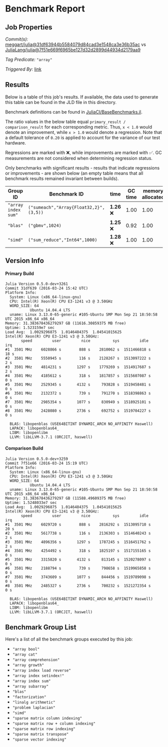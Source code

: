 # Benchmark Report

## Job Properties

*Commit(s):* [meggart/julia@31df63944b5584079d84cad3e1548ca3e36b35ac](https://github.com/meggart/julia/commit/31df63944b5584079d84cad3e1548ca3e36b35ac) vs [JuliaLang/julia@7f51e669f6965be127d32d2899d44934d2179aa9](https://github.com/JuliaLang/julia/commit/7f51e669f6965be127d32d2899d44934d2179aa9)

*Tag Predicate:* `"array"`

*Triggered By:* [link](https://github.com/JuliaLang/julia/pull/15497#issuecomment-200959562)

## Results

Below is a table of this job's results. If available, the data used to generate this
table can be found in the JLD file in this directory.

Benchmark definitions can be found in [JuliaCI/BaseBenchmarks.jl](https://github.com/JuliaCI/BaseBenchmarks.jl).

The ratio values in the below table equal `primary_result / comparison_result` for each corresponding
metric. Thus, `x < 1.0` would denote an improvement, while `x > 1.0` would denote a regression.
Note that a default tolerance of `0.20` is applied to account for the variance of our test
hardware.

Regressions are marked with :x:, while improvements are marked with :white_check_mark:. GC
measurements are not considered when determining regression status.

Only benchmarks with significant results - results that indicate regressions or improvements - are
shown below (an empty table means that all benchmark results remained invariant between builds).

| Group ID | Benchmark ID | time | GC time | memory allocated | number of allocations |
|----------|--------------|------|---------|------------------|-----------------------|
| `"array index sum"` | `("sumeach","Array{Float32,2}",(3,5))` | **1.26** :x: | 1.00 | 1.00 | 1.00 |
| `"blas"` | `("gbmv",1024)` | **1.25** :x: | 0.92 | 1.00 | 1.00 |
| `"simd"` | `("sum_reduce","Int64",1000)` | **1.28** :x: | 1.00 | 1.00 | 1.00 |

## Version Info

#### Primary Build

```
Julia Version 0.5.0-dev+3261
Commit 31df639 (2016-03-24 15:42 UTC)
Platform Info:
  System: Linux (x86_64-linux-gnu)
  CPU: Intel(R) Xeon(R) CPU E3-1241 v3 @ 3.50GHz
  WORD_SIZE: 64
           Ubuntu 14.04.4 LTS
  uname: Linux 3.13.0-65-generic #105-Ubuntu SMP Mon Sep 21 18:50:58 UTC 2015 x86_64 x86_64
Memory: 31.383678436279297 GB (11616.30859375 MB free)
Uptime: 1.523159e7 sec
Load Avg:  1.0029296875  1.0146484375  1.04541015625
Intel(R) Xeon(R) CPU E3-1241 v3 @ 3.50GHz: 
       speed         user         nice          sys         idle          irq
#1  3501 MHz    6028866 s        888 s    2810062 s  1511466818 s         18 s
#2  3501 MHz    5550945 s        116 s    2128267 s  1513097222 s          2 s
#3  3501 MHz    4814231 s       1297 s    1779269 s  1514917687 s          2 s
#4  3501 MHz    4185612 s        318 s    1817857 s  1515607087 s          0 s
#5  3501 MHz    2529345 s       4132 s     793828 s  1519458481 s          0 s
#6  3501 MHz    2132372 s        739 s     791270 s  1518398863 s          0 s
#7  3501 MHz    2985354 s       1077 s     830949 s  1518925101 s          0 s
#8  3501 MHz    2428080 s       2736 s     692752 s  1519704227 s          0 s

  BLAS: libopenblas (USE64BITINT DYNAMIC_ARCH NO_AFFINITY Haswell)
  LAPACK: libopenblas64_
  LIBM: libopenlibm
  LLVM: libLLVM-3.7.1 (ORCJIT, haswell)

```

#### Comparison Build

```
Julia Version 0.5.0-dev+3259
Commit 7f51e66 (2016-03-24 15:19 UTC)
Platform Info:
  System: Linux (x86_64-linux-gnu)
  CPU: Intel(R) Xeon(R) CPU E3-1241 v3 @ 3.50GHz
  WORD_SIZE: 64
           Ubuntu 14.04.4 LTS
  uname: Linux 3.13.0-65-generic #105-Ubuntu SMP Mon Sep 21 18:50:58 UTC 2015 x86_64 x86_64
Memory: 31.383678436279297 GB (11588.49609375 MB free)
Uptime: 1.5248033e7 sec
Load Avg:  1.0029296875  1.0146484375  1.04541015625
Intel(R) Xeon(R) CPU E3-1241 v3 @ 3.50GHz: 
       speed         user         nice          sys         idle          irq
#1  3501 MHz    6029720 s        888 s    2816292 s  1513095710 s         20 s
#2  3501 MHz    5617738 s        116 s    2136303 s  1514640243 s          2 s
#3  3501 MHz    4896356 s       1297 s    1787245 s  1516451762 s          2 s
#4  3501 MHz    4254492 s        318 s    1825197 s  1517155165 s          0 s
#5  3501 MHz    3315820 s       4132 s     813145 s  1520278097 s          0 s
#6  3501 MHz    2188794 s        739 s     798658 s  1519965858 s          0 s
#7  3501 MHz    3743609 s       1077 s     844456 s  1519789098 s          0 s
#8  3501 MHz    2485327 s       2736 s     700232 s  1521272354 s          0 s

  BLAS: libopenblas (USE64BITINT DYNAMIC_ARCH NO_AFFINITY Haswell)
  LAPACK: libopenblas64_
  LIBM: libopenlibm
  LLVM: libLLVM-3.7.1 (ORCJIT, haswell)

```

## Benchmark Group List

Here's a list of all the benchmark groups executed by this job:

- `"array bool"`
- `"array cat"`
- `"array comprehension"`
- `"array growth"`
- `"array index load reverse"`
- `"array index setindex!"`
- `"array index sum"`
- `"array subarray"`
- `"blas"`
- `"factorization"`
- `"linalg arithmetic"`
- `"problem laplacian"`
- `"simd"`
- `"sparse matrix column indexing"`
- `"sparse matrix row + column indexing"`
- `"sparse matrix row indexing"`
- `"sparse matrix transpose"`
- `"sparse vector indexing"`
